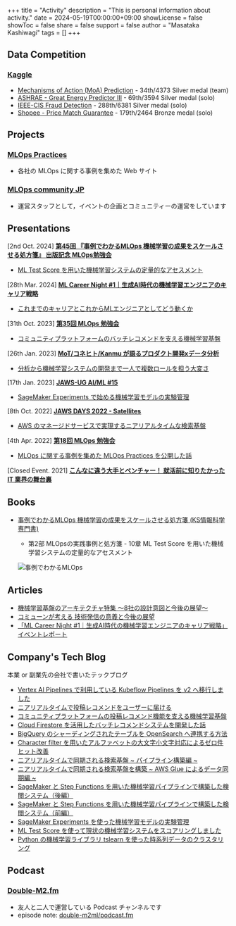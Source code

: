 +++
title = "Activity"
description = "This is personal information about activity."
date = 2024-05-19T00:00:00+09:00
showLicense = false
showToc = false
share = false
support = false
author = "Masataka Kashiwagi"
tags = []
+++

## **Data Competition**

### [Kaggle](https://www.kaggle.com/masatakashiwagi)

- [Mechanisms of Action (MoA) Prediction](https://www.kaggle.com/competitions/lish-moa) - 34th/4373 Silver medal (team)
- [ASHRAE - Great Energy Predictor III](https://www.kaggle.com/competitions/ashrae-energy-prediction) - 69th/3594 Silver medal (solo)
- [IEEE-CIS Fraud Detection](https://www.kaggle.com/competitions/ieee-fraud-detection) - 288th/6381 Silver medal (solo)
- [Shopee - Price Match Guarantee](https://www.kaggle.com/competitions/shopee-product-matching) - 179th/2464 Bronze medal (solo)

## **Projects**

### [MLOps Practices](https://masatakashiwagi.github.io/mlops-practices/)

- 各社の MLOps に関する事例を集めた Web サイト

### [MLOps community JP](https://mlops.connpass.com/)

- 運営スタッフとして，イベントの企画とコミュニティーの運営をしています

## **Presentations**

[2nd Oct. 2024] **<u>[第45回 『事例でわかるMLOps 機械学習の成果をスケールさせる処方箋』 出版記念 MLOps勉強会](https://mlops.connpass.com/event/328296/)</u>**

- [ML Test Score を用いた機械学習システムの定量的なアセスメント](https://speakerdeck.com/masatakashiwagi/di-45hui-mlops-mian-qiang-hui-ml-test-score-woyong-ita-ji-jie-xue-xi-sisutemunoding-liang-de-naasesumento-374bf166-6062-49f0-9599-c898c7899cfa)

[28th Mar. 2024] **<u>[ML Career Night #1｜生成AI時代の機械学習エンジニアのキャリア戦略](https://tech-track.connpass.com/event/304056/)</u>**

- [これまでのキャリアとこれからMLエンジニアとしてどう動くか](https://speakerdeck.com/masatakashiwagi/koremadenokiyariatokorekaramlenziniatositedoudong-kuka)

[31th Oct. 2023] **<u>[第35回 MLOps 勉強会](https://mlops.connpass.com/event/297976/)</u>**

- [コミュニティプラットフォームのバッチレコメンドを支える機械学習基盤](https://speakerdeck.com/masatakashiwagi/di-35hui-mlops-mian-qiang-hui-komiyuniteipuratutohuomunobatutirekomendowozhi-eruji-jie-xue-xi-ji-pan)

[26th Jan. 2023] **<u>[MoT/コネヒト/Kanmu が語るプロダクト開発xデータ分析](https://kanmu.connpass.com/event/270440/)</u>**

- [分析から機械学習システムの開発まで一人で複数ロールを担う大変さ](https://speakerdeck.com/masatakashiwagi/kanmu-gayu-rupurodakutokai-fa-xdetafen-xi-fen-xi-karaji-jie-xue-xi-sisutemunokai-fa-made-ren-defu-shu-roruwodan-uda-bian-sa)

[17th Jan. 2023] **<u>[JAWS-UG AI/ML #15](https://jawsug-ai.connpass.com/event/263957/)</u>**

- [SageMaker Experiments で始める機械学習モデルの実験管理](https://speakerdeck.com/masatakashiwagi/ml-number-15-sagemaker-experimentsdeshi-meruji-jie-xue-xi-moderunoshi-yan-guan-li)

[8th Oct. 2022] **<u>[JAWS DAYS 2022 - Satellites](https://jawsdays2022.jaws-ug.jp/sessions/A11/)</u>**

- [AWS のマネージドサービスで実現するニアリアルタイムな検索基盤](https://speakerdeck.com/masatakashiwagi/jaws-days-2022-awsnomanezidosabisudeshi-xian-suruniariarutaimunajian-suo-ji-pan)

[4th Apr. 2022] **<u>[第18回 MLOps 勉強会](https://mlops.connpass.com/event/242652/)</u>**

- [MLOps に関する事例を集めた MLOps Practices を公開した話](https://speakerdeck.com/masatakashiwagi/di-18hui-mlops-mian-qiang-hui-mlops-practicesfalseshao-jie)

[Closed Event. 2021] **<u>[こんなに違う大手とベンチャー！ 就活前に知りたかった IT 業界の舞台裏](https://www.goodfind.jp/2021/seminar/5265)</u>**

## **Books**

- [事例でわかるMLOps 機械学習の成果をスケールさせる処方箋 (KS情報科学専門書)](https://www.kspub.co.jp/book/detail/5369562.html)
  - 第2部 MLOpsの実践事例と処方箋 - 10章 ML Test Score を用いた機械学習システムの定量的なアセスメント

  ![事例でわかるMLOps](../img/cover_mlops_obiari.jpg "事例でわかるMLOps")

## **Articles**

- [機械学習基盤のアーキテクチャ特集 〜8社の設計意図と今後の展望〜](https://findy-tools.io/articles/ml/17)
- [コミューンが考える 技術発信の意義と今後の展望](https://note.com/communeinc/n/n4d0104c5d483)
- [「ML Career Night #1｜生成AI時代の機械学習エンジニアのキャリア戦略」 イベントレポート](https://techhire.trackrecords.co.jp/media/ML-Career-Night1)

## **Company's Tech Blog**

本業 or 副業先の会社で書いたテックブログ

- [Vertex AI Pipelines で利用している Kubeflow Pipelines を v2 へ移行しました](https://tech.commune.co.jp/entry/2024/06/24/180000)
- [ニアリアルタイムで投稿レコメンドをユーザーに届ける](https://tech.commmune.jp/entry/2023/12/22/173000)
- [コミュニティプラットフォームの投稿レコメンド機能を支える機械学習基盤](https://tech.commmune.jp/entry/2023/09/27/173000)
- [Cloud Firestore を活用したバッチレコメンドシステムを開発した話](https://tech.high-link.co.jp/entry/Cloud-Firestore-batch-recommend-system)
- [BigQuery のシャーディングされたテーブルを OpenSearch へ連携する方法](https://tech.connehito.com/entry/2022/11/25/171208)
- [Character filter を用いたアルファベットの大文字小文字対応によるゼロ件ヒット改善](https://tech.connehito.com/entry/2022/11/15/180104)
- [ニアリアルタイムで同期される検索基盤 ~ パイプライン構築編 ~](https://tech.connehito.com/entry/2022/09/16/165655)
- [ニアリアルタイムで同期される検索基盤を構築 ~ AWS Glue によるデータ同期編 ~](https://tech.connehito.com/entry/2022/08/24/184911)
- [SageMaker と Step Functions を用いた機械学習パイプラインで構築した検閲システム（後編）](https://tech.connehito.com/entry/2022/03/28/190436)
- [SageMaker と Step Functions を用いた機械学習パイプラインで構築した検閲システム（前編）](https://tech.connehito.com/entry/2022/03/24/173719)
- [SageMaker Experiments を使った機械学習モデルの実験管理](https://tech.connehito.com/entry/2021/12/15/181332)
- [ML Test Score を使って現状の機械学習システムをスコアリングしました](https://tech.connehito.com/entry/2021/09/30/181145)
- [Python の機械学習ライブラリ tslearn を使った時系列データのクラスタリング](https://blog.brains-tech.co.jp/tslearn-time-series-clustering)

## **Podcast**

### [Double-M2.fm](https://anchor.fm/double-m2)

- 友人と二人で運営している Podcast チャンネルです
- episode note: [double-m2ml/podcast.fm](https://github.com/double-m2ml/podcast.fm)
